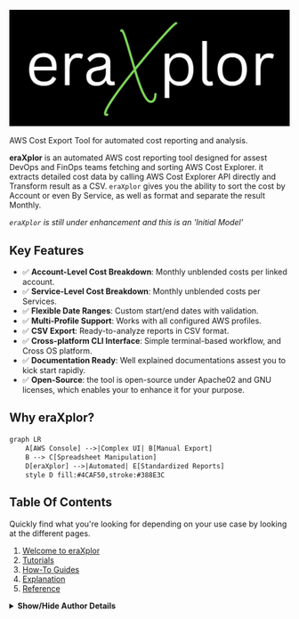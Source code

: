 ![Banner](docs/assets/images/eraXplor.jpeg)

AWS Cost Export Tool for automated cost reporting and analysis.

**eraXplor** is an automated AWS cost reporting tool designed for assest DevOps and FinOps teams fetching and sorting AWS Cost Explorer.
it extracts detailed cost data by calling AWS Cost Explorer API directly and Transform result as a CSV.
`eraXplor` gives you the ability to sort the cost by Account or even By Service, as well as format and separate the result Monthly.

*`eraXplor` is still under enhancement and this is an 'Initial Model'*


## Key Features
- ✅ **Account-Level Cost Breakdown**: Monthly unblended costs per linked account.
- ✅ **Service-Level Cost Breakdown**: Monthly unblended costs per Services.
- ✅ **Flexible Date Ranges**: Custom start/end dates with validation.
- ✅ **Multi-Profile Support**: Works with all configured AWS profiles.
- ✅ **CSV Export**: Ready-to-analyze reports in CSV format.
- ✅ **Cross-platform CLI Interface**: Simple terminal-based workflow, and Cross OS platform.
- ✅ **Documentation Ready**: Well explained documentations assest you to kick start rapidly.
- ✅ **Open-Source**: the tool is open-source under Apache02 and GNU licenses, which enables your to enhance it for your purpose.

## Why eraXplor?
```mermaid
graph LR
    A[AWS Console] -->|Complex UI| B[Manual Export]
    B --> C[Spreadsheet Manipulation]
    D[eraXplor] -->|Automated| E[Standardized Reports]
    style D fill:#4CAF50,stroke:#388E3C
```


## Table Of Contents
Quickly find what you're looking for depending on
your use case by looking at the different pages.

1. [Welcome to eraXplor](https://mohamed-eleraki.github.io/eraXplor/)
2. [Tutorials](https://mohamed-eleraki.github.io/eraXplor/tutorials/)
3. [How-To Guides](https://mohamed-eleraki.github.io/eraXplor/how-to-guides/)
4. [Explanation](https://mohamed-eleraki.github.io/eraXplor/explanation/)
5. [Reference](https://mohamed-eleraki.github.io/eraXplor/reference/)



<details>
<summary><strong>Show/Hide Author Details</strong></summary>

**Mohamed eraki**  
*Cloud & DevOps Engineer*

Cloud and DevOps engineer with a total of 5 years experience in technologies. With 2 years of experience in Cloud and DevOps, specializing in implementing and optimizing cloud-based *'Fin-Tech'* solutions, and 3 years of experience focused on on-prem *'Fin-Tech'* solutions.

[![Email](https://img.shields.io/badge/Contact-mohamed--ibrahim2021@outlook.com-blue?style=flat&logo=mail.ru)](mailto:mohamed-ibrahim2021@outlook.com)  
[![LinkedIn](https://img.shields.io/badge/Connect-LinkedIn-informational?style=flat&logo=linkedin)](https://www.linkedin.com/in/mohamed-el-eraki-8bb5111aa/)  
[![Twitter](https://img.shields.io/badge/Twitter-Follow-blue?style=flat&logo=twitter)](https://x.com/__eraki__)  
[![Blog](https://img.shields.io/badge/Blog-Visit-brightgreen?style=flat&logo=rss)](https://eraki.hashnode.dev/)

### Project Philosophy

> "I built eraXplor to solve real-world cloud cost visibility challenges — the same pain points I encounter daily in enterprise environments. This tool embodies my belief that financial accountability should be accessible to every technical team."

### Acknowledgments

Special thanks to the open source community for:

- [RealPython](https://realpython.com/)
- [boto3](https://boto3.amazonaws.com) - AWS SDK for Python
- [mkdocs-material](https://squidfunk.github.io/mkdocs-material/) - Documentation framework

</details>






